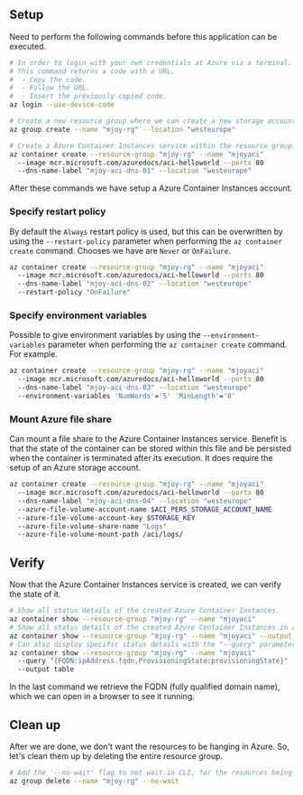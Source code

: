 ## Setup

Need to perform the following commands before this application can be executed.

```bash
# In order to login with your own credentials at Azure via a terminal.
# This command returns a code with a URL.
#  - Copy the code.
#  - Follow the URL.
#  - Insert the previously copied code.
az login --use-device-code

# Create a new resource group where we can create a new storage account under.
az group create --name "mjoy-rg" --location "westeurope"

# Create a Azure Container Instances service within the resource group.
az container create --resource-group "mjoy-rg" --name "mjoyaci"
  --image mcr.microsoft.com/azuredocs/aci-helloworld --ports 80
  --dns-name-label "mjoy-aci-dns-01" --location "westeurope"
```

After these commands we have setup a Azure Container Instances account.

### Specify restart policy

By default the `Always` restart policy is used, but this can be overwritten by using the `--restart-policy` parameter when performing the `az container create` command. Chooses we have are `Never` or `OnFailure`.

```bash
az container create --resource-group "mjoy-rg" --name "mjoyaci"
  --image mcr.microsoft.com/azuredocs/aci-helloworld --ports 80
  --dns-name-label "mjoy-aci-dns-02" --location "westeurope"
  --restart-policy "OnFailure"
```

### Specify environment variables

Possible to give environment variables by using the `--environment-variables` parameter when performing the `az container create` command. For example.

```bash
az container create --resource-group "mjoy-rg" --name "mjoyaci"
  --image mcr.microsoft.com/azuredocs/aci-helloworld --ports 80
  --dns-name-label "mjoy-aci-dns-03" --location "westeurope"
  --environment-variables 'NumWords'='5' 'MinLength'='8'
```

### Mount Azure file share

Can mount a file share to the Azure Container Instances service. Benefit is that the state of the container can be stored within this file and be persisted when the container is terminated after its execution. It does require the setup of an Azure storage account.

```bash
az container create --resource-group "mjoy-rg" --name "mjoyaci"
  --image mcr.microsoft.com/azuredocs/aci-helloworld --ports 80
  --dns-name-label "mjoy-aci-dns-04" --location "westeurope"
  --azure-file-volume-account-name $ACI_PERS_STORAGE_ACCOUNT_NAME
  --azure-file-volume-account-key $STORAGE_KEY
  --azure-file-volume-share-name "Logs"
  --azure-file-volume-mount-path /aci/logs/
```

## Verify

Now that the Azure Container Instances service is created, we can verify the state of it.

```bash
# Show all status details of the created Azure Container Instances.
az container show --resource-group "mjoy-rg" --name "mjoyaci"
# Show all status details of the created Azure Container Instances in a neatly table format.
az container show --resource-group "mjoy-rg" --name "mjoyaci" --output table
# Can also display specific status details with the "--query" parameter.
az container show --resource-group "mjoy-rg" --name "mjoyaci"
  --query "{FQDN:ipAddress.fqdn,ProvisioningState:provisioningState}"
  --output table
```

In the last command we retrieve the FQDN (fully qualified domain name), which we can open in a browser to see it running.

## Clean up

After we are done, we don't want the resources to be hanging in Azure. So, let's clean them up by deleting the entire resource group.

```bash
# Add the '--no-wait' flag to not wait in CLI, for the resources being cleaned up.
az group delete --name "mjoy-rg" --no-wait
```
